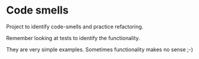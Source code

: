 # Code smells

Project to identify code-smells and practice refactoring.

Remember looking at tests to identify the functionality.

They are very simple examples. Sometimes functionality makes no sense ;-)
